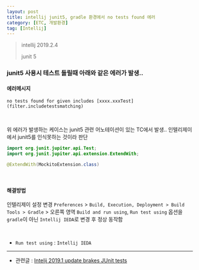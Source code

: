 ```yaml
---
layout: post
title: intellij junit5, gradle 환경에서 no tests found 에러
category: [ETC, 개발환경]
tag: [Intellij]
---
```



> intellij 2019.2.4
>
> junit 5

### junit5 사용시 테스트 돌릴때 아래와 같은 에러가 발생..

#### 에러메시지
```
no tests found for given includes [xxxx.xxxTest](filter.includetestsmatching)
```

<br>

위 에러가 발생하는 케이스는 junit5 관련 어노테이션이 있는 TC에서 발생..
인텔리제이에서 junit5를 인식못하는 것이라 판단

```java
import org.junit.jupiter.api.Test;
import org.junit.jupiter.api.extension.ExtendWith;

@ExtendWith(MockitoExtension.class)
```

<br>

#### 해결방법 

인텔리제이 설정 변경
`Preferences` > `Build, Execution, Deployment > Build Tools > Gradle` > 오른쪽 영역 `Build and run using`, `Run test using` 옵션을 `gradle`이 아닌 `Intellij IEDA`로 변경 후 정상 동작함

<br>

* `Run test using` : `Intellij IEDA`

***

* 관련글 : [Intelij 2019.1 update brakes JUnit tests](https://stackoverflow.com/questions/55405441/intelij-2019-1-update-brakes-junit-tests)
